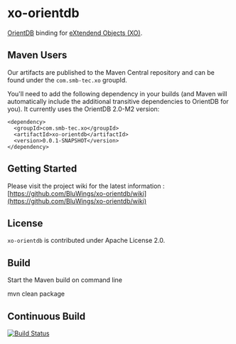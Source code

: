 xo-orientdb
===========

[OrientDB](https://github.com/tinkerpop/blueprints/wiki) binding for [eXtendend Objects (XO)](https://github.com/buschmais/extended-objects).

Maven Users
-----------

Our artifacts are published to the Maven Central repository and can be found under the ``com.smb-tec.xo`` groupId.

You'll need to add the following dependency in your builds (and Maven will automatically include the additional transitive dependencies to OrientDB for you). It currently uses the OrientDB 2.0-M2 version:

    <dependency>
      <groupId>com.smb-tec.xo</groupId>
      <artifactId>xo-orientdb</artifactId>
      <version>0.0.1-SNAPSHOT</version>
    </dependency>

Getting Started
---------------

Please visit the project wiki for the latest information : [https://github.com/BluWings/xo-orientdb/wiki](https://github.com/BluWings/xo-orientdb/wiki)

License
-------

``xo-orientdb`` is contributed under Apache License 2.0.

Build
-----

Start the Maven build on command line

  mvn clean package

Continuous Build
----------------

[![Build Status](https://secure.travis-ci.org/SMB-TEC/xo-orientdb.png)](http://travis-ci.org/SMB-TEC/xo-orientdb)